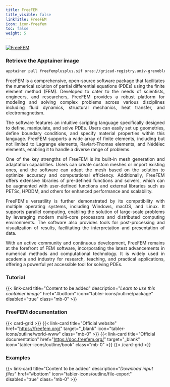```yaml
---
title: FreeFEM
title_visible: false
linkTitle: FreeFEM
icon: icon-freefem
toc: false
weight: 5
---
```


<a href="https://freefem.org/" target="_blank" class="codes-pages-top-logo">
    <img alt="FreeFEM" class="logo-freefem">
</a>

### Retrieve the Apptainer image

```bash
apptainer pull freefemplusplus.sif oras://gricad-registry.univ-grenoble-alpes.fr/diamond/apptainer/apptainer-singularity-projects/freefemplusplus.sif:latest
```

<div align="justify">

FreeFEM is a comprehensive, open-source software package that facilitates the numerical solution of partial differential equations (PDEs) using the finite element method (FEM). Developed to cater to the needs of scientists, engineers, and researchers, FreeFEM provides a robust platform for modeling and solving complex problems across various disciplines including fluid dynamics, structural mechanics, heat transfer, and electromagnetism.

The software features an intuitive scripting language specifically designed to define, manipulate, and solve PDEs. Users can easily set up geometries, define boundary conditions, and specify material properties within this language. FreeFEM supports a wide array of finite elements, including but not limited to Lagrange elements, Raviart-Thomas elements, and Nédélec elements, enabling it to handle a diverse range of problems.

One of the key strengths of FreeFEM is its built-in mesh generation and adaptation capabilities. Users can create custom meshes or import existing ones, and the software can adapt the mesh based on the solution to optimize accuracy and computational efficiency. Additionally, FreeFEM offers extensive libraries of pre-defined functions and solvers, which can be augmented with user-defined functions and external libraries such as PETSc, HPDDM, and others for enhanced performance and scalability.

FreeFEM's versatility is further demonstrated by its compatibility with multiple operating systems, including Windows, macOS, and Linux. It supports parallel computing, enabling the solution of large-scale problems by leveraging modern multi-core processors and distributed computing environments. The software also provides tools for post-processing and visualization of results, facilitating the interpretation and presentation of data.

With an active community and continuous development, FreeFEM remains at the forefront of FEM software, incorporating the latest advancements in numerical methods and computational technology. It is widely used in academia and industry for research, teaching, and practical applications, offering a powerful yet accessible tool for solving PDEs.

</div>

<h3 class="mb-1">Tutorial</h3>

{{< link-card title="Content to be added" description="<i>Learn to use this container image</i>" href="#bottom" icon="tabler-icons/outline/package" disabled="true" class="mb-0" >}}

<h3 class="mb-1 mt-3">FreeFEM documentation</h3>

{{< card-grid >}}
{{< link-card title="Official website" href="https://freefem.org/" target="_blank" icon="tabler-icons/outline/world-www" class="mb-0" >}}
{{< link-card title="Official documentation" href="https://doc.freefem.org/" target="_blank" icon="tabler-icons/outline/book" class="mb-0" >}}
{{< /card-grid >}}

<h3 class="mb-1 mt-3">Examples</h3>

{{< link-card title="Content to be added" description="<i>Download input files</i>" href="#bottom" icon="tabler-icons/outline/file-export" disabled="true" class="mb-0" >}}
